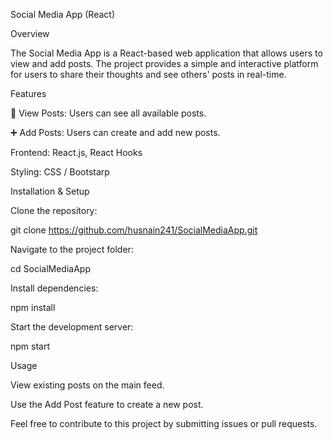 
Social Media App (React)

Overview

The Social Media App is a React-based web application that allows users to view and add posts. The project provides a simple and interactive platform for users to share their thoughts and see others' posts in real-time.

Features

📝 View Posts: Users can see all available posts.

➕ Add Posts: Users can create and add new posts.




Frontend: React.js, React Hooks

Styling: CSS / Bootstarp





Installation & Setup

Clone the repository:

git clone https://github.com/husnain241/SocialMediaApp.git

Navigate to the project folder:

cd SocialMediaApp

Install dependencies:

npm install

Start the development server:

npm start

Usage

View existing posts on the main feed.

Use the Add Post feature to create a new post.



Feel free to contribute to this project by submitting issues or pull requests.

